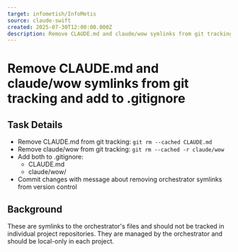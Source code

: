 ```yaml
---
target: infometish/InfoMetis
source: claude-swift
created: 2025-07-30T12:00:00.000Z
description: Remove CLAUDE.md and claude/wow symlinks from git tracking and add to .gitignore
---
```


# Remove CLAUDE.md and claude/wow symlinks from git tracking and add to .gitignore

## Task Details
- Remove CLAUDE.md from git tracking: `git rm --cached CLAUDE.md`
- Remove claude/wow from git tracking: `git rm --cached -r claude/wow` 
- Add both to .gitignore:
  - CLAUDE.md
  - claude/wow/
- Commit changes with message about removing orchestrator symlinks from version control

## Background
These are symlinks to the orchestrator's files and should not be tracked in individual project repositories. They are managed by the orchestrator and should be local-only in each project.
